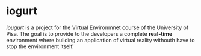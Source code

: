 # iogurt
*iougurt* is a project for the Virtual Environmnet course of the University of Pisa. The goal is to provide to the developers a complete **real-time** environment where building an application of virtual reality withouth have to stop the environment itself.
